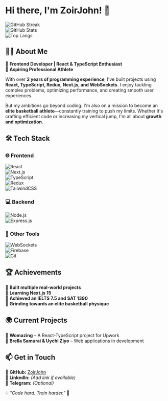 # Hi there, I'm ZoirJohn! 🚀  

![GitHub Streak](https://streak-stats.demolab.com/?user=ZoirJohn&theme=radical&hide_border=true)  
![GitHub Stats](https://github-readme-stats.vercel.app/api?username=ZoirJohn&show_icons=true&theme=radical)  
![Top Langs](https://github-readme-stats.vercel.app/api/top-langs/?username=ZoirJohn&layout=compact&theme=radical)  

## 👨‍💻 About Me  
🚀 **Frontend Developer | React & TypeScript Enthusiast**  
🏀 **Aspiring Professional Athlete**  

With over **2 years of programming experience**, I've built projects using **React, TypeScript, Redux, Next.js, and WebSockets**. I enjoy tackling complex problems, optimizing performance, and creating smooth user experiences.  

But my ambitions go beyond coding. I'm also on a mission to become an **elite basketball athlete**—constantly training to push my limits. Whether it's crafting efficient code or increasing my vertical jump, I'm all about **growth and optimization**.  

## 🛠 Tech Stack  
### 🌐 Frontend  
![React](https://img.shields.io/badge/React-20232A?style=for-the-badge&logo=react&logoColor=61DAFB)  
![Next.js](https://img.shields.io/badge/Next.js-000000?style=for-the-badge&logo=nextdotjs&logoColor=white)  
![TypeScript](https://img.shields.io/badge/TypeScript-007ACC?style=for-the-badge&logo=typescript&logoColor=white)  
![Redux](https://img.shields.io/badge/Redux-764ABC?style=for-the-badge&logo=redux&logoColor=white)  
![TailwindCSS](https://img.shields.io/badge/Tailwind_CSS-38B2AC?style=for-the-badge&logo=tailwind-css&logoColor=white)  

### 💻 Backend  
![Node.js](https://img.shields.io/badge/Node.js-43853D?style=for-the-badge&logo=node.js&logoColor=white)  
![Express.js](https://img.shields.io/badge/Express.js-000000?style=for-the-badge&logo=express&logoColor=white)  

### 🔗 Other Tools  
![WebSockets](https://img.shields.io/badge/WebSockets-007ACC?style=for-the-badge&logo=websocket&logoColor=white)  
![Firebase](https://img.shields.io/badge/Firebase-FFCA28?style=for-the-badge&logo=firebase&logoColor=black)  
![Git](https://img.shields.io/badge/Git-F05032?style=for-the-badge&logo=git&logoColor=white)  

## 🏆 Achievements  
🏅 **Built multiple real-world projects**  
🏅 **Learning Next.js 15**  
🏅 **Achieved an IELTS 7.5 and SAT 1390**  
🏅 **Grinding towards an elite basketball physique**  

## 🌍 Current Projects  
🔹 **Womazing** – A React-TypeScript project for Upwork  
🔹 **Brella Samurai & Uychi Ziyo** – Web applications in development  

## 📫 Get in Touch  
📌 **GitHub:** [ZoirJohn](https://github.com/ZoirJohn)  
📌 **LinkedIn:** _(Add link if available)_  
📌 **Telegram:** _(Optional)_  

💡 _"Code hard. Train harder."_ 🚀  
